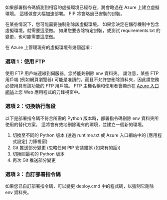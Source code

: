如果部署指令碼偵測到相容的虛擬環境已經存在，將會略過在 Azure 上建立虛擬環境。  這樣做會大幅加速部署。  PIP 將會略過已安裝的封裝。

在某些情況下，您可能需要強制刪除該虛擬環境。  如果您決定在儲存機制中包含虛擬環境，就需要這麼做。  如果您要去除特定封裝，或測試 requirements.txt 的變更，也可能需要這麼做。

在 Azure 上管理現有的虛擬環境有幾個選項：

### <a name="option-1-use-ftp"></a>選項 1：使用 FTP
使用 FTP 用戶端連線到伺服器，您將能夠刪除 env 資料夾。  請注意，某些 FTP 用戶端 (例如網頁瀏覽器) 可能是唯讀的，而且不允許您刪除資料夾，因此請您務必使用具有該功能的 FTP 用戶端。  FTP 主機名稱和使用者會顯示在 [Azure 入口網站](https://portal.azure.com)上您 Web 應用程式的刀鋒視窗中。

### <a name="option-2-toggle-runtime"></a>選項 2：切換執行階段
以下是部署指令碼不符合所需的 Python 版本時，部署指令碼刪除 env 資料夾所使用的替代方案。  這將會有效地刪除現有的環境，並建立一個新的環境。

1. 切換至不同的 Python 版本 (透過 runtime.txt 或 Azure 入口網站中的 [應用程式設定]  刀鋒視窗)
2. Git 推送部分變更 (忽略任何 PIP 安裝錯誤 (如果有的話))
3. 切換回最初的 Python 版本
4. 再次 Git 推送部分變更

### <a name="option-3-customize-deployment-script"></a>選項 3：自訂部署指令碼
如果您已自訂部署指令碼，可以變更 deploy.cmd 中的程式碼，以強制它刪除 env 資料夾。



<!--HONumber=Nov16_HO2-->


